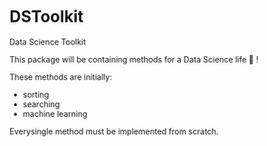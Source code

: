 # DSToolkit
Data Science Toolkit

This package will be containing methods for a Data Science life :tada: !

These methods are initially:

  * sorting
  * searching
  * machine learning

Everysingle method must be implemented from scratch.
